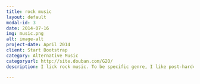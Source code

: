 ```yaml
---
title: rock music
layout: default
modal-id: 3
date: 2014-07-16
img: music.png
alt: image-alt
project-date: April 2014
client: Start Bootstrap
category: Alternative Music
categoryurl: http://site.douban.com/G2O/
description: I lick rock music. To be specific genre, I like post-hardcore, easy core, trance core, electric core, etc. I used to be guitarist in Going 2 Ohio, a Chinese alternative band. Anyway, here is the list that the bands I love, multi-ego, asking alexandria, escape the fate, bring me the horizon, a day to remember, pierce the vail, chunk no captain chunk, alesana, etc.

---
```


